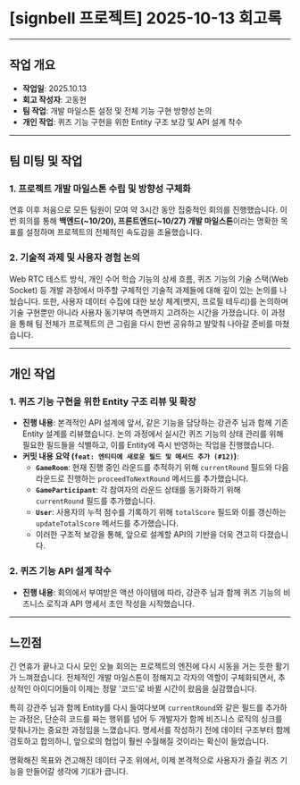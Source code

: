 # [signbell 프로젝트] 2025-10-13 회고록

---

##  작업 개요

* **작업일**: 2025.10.13
* **회고 작성자**: 고동현
* **팀 작업**: 개발 마일스톤 설정 및 전체 기능 구현 방향성 논의
* **개인 작업**: 퀴즈 기능 구현을 위한 Entity 구조 보강 및 API 설계 착수

---

##  팀 미팅 및 작업

### 1. 프로젝트 개발 마일스톤 수립 및 방향성 구체화

연휴 이후 처음으로 모든 팀원이 모여 약 3시간 동안 집중적인 회의를 진행했습니다. 이번 회의를 통해 **백엔드(~10/20), 프론트엔드(~10/27) 개발 마일스톤**이라는 명확한 목표를 설정하며 프로젝트의 전체적인 속도감을 조율했습니다.

### 2. 기술적 과제 및 사용자 경험 논의

Web RTC 테스트 방식, 개인 수어 학습 기능의 상세 흐름, 퀴즈 기능의 기술 스택(Web Socket) 등 개발 과정에서 마주할 구체적인 기술적 과제들에 대해 깊이 있는 논의를 나눴습니다. 또한, 사용자 데이터 수집에 대한 보상 체계(뱃지, 프로필 테두리)를 논의하며 기술 구현뿐만 아니라 사용자 동기부여 측면까지 고려하는 시간을 가졌습니다. 이 과정을 통해 팀 전체가 프로젝트의 큰 그림을 다시 한번 공유하고 발맞춰 나아갈 준비를 마쳤습니다.

---

##  개인 작업

### 1. 퀴즈 기능 구현을 위한 Entity 구조 리뷰 및 확장

* **진행 내용**: 본격적인 API 설계에 앞서, 같은 기능을 담당하는 강관주 님과 함께 기존 Entity 설계를 리뷰했습니다. 논의 과정에서 실시간 퀴즈 기능의 상태 관리를 위해 필요한 필드들을 식별하고, 이를 Entity에 즉시 반영하는 작업을 진행했습니다.
* **커밋 내용 요약 (`feat: 엔티티에 새로운 필드 및 메서드 추가 (#12)`)**:
    * **`GameRoom`**: 현재 진행 중인 라운드를 추적하기 위해 `currentRound` 필드와 다음 라운드로 진행하는 `proceedToNextRound` 메서드를 추가했습니다.
    * **`GameParticipant`**: 각 참여자의 라운드 상태를 동기화하기 위해 `currentRound` 필드를 추가했습니다.
    * **`User`**: 사용자의 누적 점수를 기록하기 위해 `totalScore` 필드와 이를 갱신하는 `updateTotalScore` 메서드를 추가했습니다.
    * 이러한 구조적 보강을 통해, 앞으로 설계할 API의 기반을 더욱 견고히 다졌습니다.

### 2. 퀴즈 기능 API 설계 착수

* **진행 내용**: 회의에서 부여받은 액션 아이템에 따라, 강관주 님과 함께 퀴즈 기능의 비즈니스 로직과 API 명세서 초안 작성을 시작했습니다.

---

##  느낀점

긴 연휴가 끝나고 다시 모인 오늘 회의는 프로젝트의 엔진에 다시 시동을 거는 듯한 활기가 느껴졌습니다. 전체적인 개발 마일스톤이 정해지고 각자의 역할이 구체화되면서, 추상적인 아이디어들이 이제는 정말 '코드'로 바뀔 시간이 왔음을 실감했습니다.

특히 강관주 님과 함께 Entity를 다시 들여다보며 `currentRound`와 같은 필드를 추가하는 과정은, 단순히 코드를 짜는 행위를 넘어 두 개발자가 함께 비즈니스 로직의 싱크를 맞춰나가는 중요한 과정임을 느꼈습니다. 명세서를 작성하기 전에 데이터 구조부터 함께 검토하고 합의하니, 앞으로의 협업이 훨씬 수월해질 것이라는 확신이 들었습니다.

명확해진 목표와 견고해진 데이터 구조 위에서, 이제 본격적으로 사용자가 즐길 퀴즈 기능을 만들어갈 생각에 기대가 큽니다.

